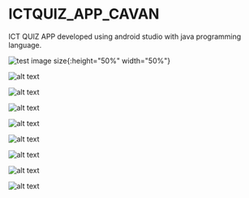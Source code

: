 # ICTQUIZ_APP_CAVAN

ICT QUIZ APP developed using android studio with java programming language.


![test image size](https://github.com/Dexeus1260/ICTQUIZ_APP_CAVAN/blob/main/screenshot/Screenshot_2021-11-25-15-07-15-582_com.example.ictquiz_app_cavan.jpg){:height="50%" width="50%"}

![alt text](https://github.com/Dexeus1260/ICTQUIZ_APP_CAVAN/blob/main/screenshot/Screenshot_2021-11-25-15-07-18-043_com.example.ictquiz_app_cavan.jpg)

![alt text](https://github.com/Dexeus1260/ICTQUIZ_APP_CAVAN/blob/main/screenshot/Screenshot_2021-11-25-15-07-20-909_com.example.ictquiz_app_cavan.jpg)

![alt text](https://github.com/Dexeus1260/ICTQUIZ_APP_CAVAN/blob/main/screenshot/Screenshot_2021-11-25-15-07-24-878_com.example.ictquiz_app_cavan.jpg)

![alt text](https://github.com/Dexeus1260/ICTQUIZ_APP_CAVAN/blob/main/screenshot/Screenshot_2021-11-25-15-07-28-680_com.example.ictquiz_app_cavan.jpg)

![alt text](https://github.com/Dexeus1260/ICTQUIZ_APP_CAVAN/blob/main/screenshot/Screenshot_2021-11-25-15-07-33-201_com.example.ictquiz_app_cavan.jpg)

![alt text](https://github.com/Dexeus1260/ICTQUIZ_APP_CAVAN/blob/main/screenshot/Screenshot_2021-11-25-15-08-02-957_com.example.ictquiz_app_cavan.jpg)

![alt text](https://github.com/Dexeus1260/ICTQUIZ_APP_CAVAN/blob/main/screenshot/Screenshot_2021-11-25-16-03-07-223_com.example.ictquiz_app_cavan.jpg)

![alt text](https://github.com/Dexeus1260/ICTQUIZ_APP_CAVAN/blob/main/screenshot/Screenshot_2021-11-25-16-03-21-170_com.example.ictquiz_app_cavan.jpg)
